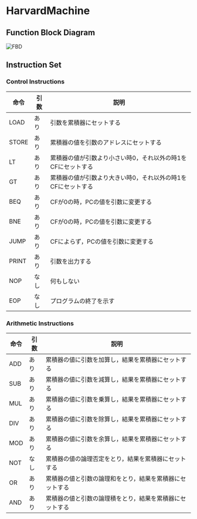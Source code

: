 # HarvardMachine

## Function Block Diagram

![FBD](https://pbs.twimg.com/media/ElWNTLCUYAA4gIm?format=png&name=large)

## Instruction Set

### Control Instructions
| 命令  | 引数  | 説明                                                    |
| ----- | ---- | ------------------------------------------------------- |
| LOAD  | あり  | 引数を累積器にセットする                                  |
| STORE | あり  | 累積器の値を引数のアドレスにセットする                     |
| LT    | あり  | 累積器の値が引数より小さい時0，それ以外の時1をCFにセットする |
| GT    | あり  | 累積器の値が引数より大きい時0，それ以外の時1をCFにセットする |
| BEQ   | あり  | CFが0の時，PCの値を引数に変更する                          |
| BNE   | あり  | CFが0の時，PCの値を引数に変更する                          |
| JUMP  | あり  | CFによらず，PCの値を引数に変更する                         |
| PRINT | あり  | 引数を出力する                                           |
| NOP   | なし  | 何もしない                                               |
| EOP   | なし  | プログラムの終了を示す                                    |

### Arithmetic Instructions
| 命令  | 引数  | 説明                                                    |
| ----- | ---- | ------------------------------------------------------- |
| ADD   | あり  | 累積器の値に引数を加算し，結果を累積器にセットする          |
| SUB   | あり  | 累積器の値に引数を減算し，結果を累積器にセットする          |
| MUL   | あり  | 累積器の値に引数を乗算し，結果を累積器にセットする          |
| DIV   | あり  | 累積器の値に引数を除算し，結果を累積器にセットする          |
| MOD   | あり  | 累積器の値に引数を余算し，結果を累積器にセットする          |
| NOT   | なし  | 累積器の値の論理否定をとり，結果を累積器にセットする        |
| OR    | あり  | 累積器の値と引数の論理和をとり，結果を累積器にセットする     |
| AND   | あり  | 累積器の値と引数の論理積をとり，結果を累積器にセットする     |

